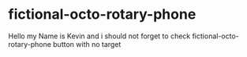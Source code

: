 # fictional-octo-rotary-phone

Hello my Name is Kevin and i should not forget to check fictional-octo-rotary-phone button with no target

